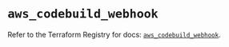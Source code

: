 # `aws_codebuild_webhook`

Refer to the Terraform Registry for docs: [`aws_codebuild_webhook`](https://registry.terraform.io/providers/hashicorp/aws/6.13.0/docs/resources/codebuild_webhook).
